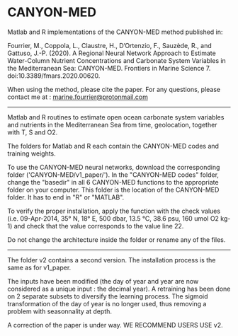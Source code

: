 # CANYON-MED
Matlab and R implementations of the CANYON-MED method published in:

Fourrier, M., Coppola, L., Claustre, H., D’Ortenzio, F., Sauzède, R., and Gattuso, J.-P. (2020). A Regional Neural Network Approach to Estimate Water-Column Nutrient Concentrations and Carbonate System Variables in the Mediterranean Sea: CANYON-MED. Frontiers in Marine Science 7. doi:10.3389/fmars.2020.00620.


When using the method, please cite the paper.
For any questions, please contact me at : marine.fourrier@protonmail.com

------

Matlab and R routines to estimate open ocean carbonate system variables and nutrients in the Mediterranean Sea from time, geolocation, together with T, S and O2.

The folders for Matlab and R each contain the CANYON-MED codes and training weights.

To use the CANYON-MED neural networks, download the corresponding folder ('CANYON-MED/v1_paper/').
In the "CANYON-MED codes" folder, change the "basedir" in all 6 CANYON-MED functions to the appropriate folder on your computer. This folder is the location of the CANYON-MED folder.
It has to end in "R" or "MATLAB".

To verify the proper installation, apply the function with the check values (i.e. 09-Apr-2014, 35° N, 18° E, 500 dbar, 13.5 °C, 38.6 psu, 160 umol O2 kg-1) and check that the value corresponds to the value line 22.

Do not change the architecture inside the folder or rename any of the files.

------

The folder v2 contains a second version. The installation process is the same as for v1_paper.


The inputs have been modified (the day of year and year are now considered as a unique input : the decimal year). A retraining has been done on 2 separate subsets to diversify the learning process.
The sigmoid transformation of the day of year is no longer used, thus removing a problem with seasonnality at depth.

A correction of the paper is under way. WE RECOMMEND USERS USE v2.
